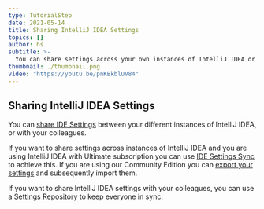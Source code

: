 ```yaml
---
type: TutorialStep
date: 2021-05-14
title: Sharing IntelliJ IDEA Settings
topics: []
author: hs
subtitle: >-
  You can share settings across your own instances of IntelliJ IDEA or with your colleagues.
thumbnail: ./thumbnail.png
video: "https://youtu.be/pnKBkblUV84"
---
```


## Sharing IntelliJ IDEA Settings

You can [share IDE Settings](https://www.jetbrains.com/help/idea/sharing-your-ide-settings.html) between your different instances of IntelliJ IDEA, or with your colleagues.

If you want to share settings across instances of IntelliJ IDEA and you are using IntelliJ IDEA with Ultimate subscription you can use [IDE Settings Sync](https://www.jetbrains.com/help/idea/sharing-your-ide-settings.html#IDE_settings_sync) to achieve this. If you are using our Community Edition you can [export your settings](https://www.jetbrains.com/help/idea/sharing-your-ide-settings.html#import-export-settings) and subsequently import them.

If you want to share IntelliJ IDEA settings with your colleagues, you can use a [Settings Repository](https://www.jetbrains.com/help/idea/sharing-your-ide-settings.html#settings-repository) to keep everyone in sync.
